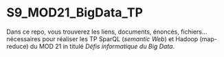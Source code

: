 # S9_MOD21_BigData_TP

Dans ce repo, vous trouverez les liens, documents, énoncés, fichiers... nécessaires pour réaliser les TP SparQL (_semantic Web_) et Hadoop (map-reduce) du MOD 21 in titulé _Défis informatique du Big Data_.